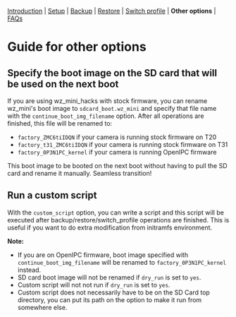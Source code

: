 [Introduction](README.md) | [Setup](README_setup.md) | [Backup](README_backup.md) | [Restore](README_restore.md) | [Switch profile](README_switch_profile.md) | **Other options** | [FAQs](README_FAQs.md)

# Guide for other options


## Specify the boot image on the SD card that will be used on the next boot
If you are using wz_mini_hacks with stock firmware, you can rename wz_mini's boot image to `sdcard_boot.wz_mini` and specify that file name with the `continue_boot_img_filename` option.
After all operations are finished, this file will be renamed to:
- `factory_ZMC6tiIDQN` if your camera is running stock firmware on T20
- `factory_t31_ZMC6tiIDQN` if your camera is running stock firmware on T31
- `factory_0P3N1PC_kernel` if your camera is running OpenIPC firmware

This boot image to be booted on the next boot without having to pull the SD card and rename it manually. Seamless transition!


## Run a custom script
With the `custom_script` option, you can write a script and this script will be executed after backup/restore/switch_profile operations are finished. This is useful if you want to do extra modification from initramfs environment.


**Note:**
- If you are on OpenIPC firmware, boot image specified with `continue_boot_img_filename` will be renamed to `factory_0P3N1PC_kernel` instead.
- SD card boot image will not be renamed if `dry_run` is set to `yes`.
- Custom script will not not run if `dry_run` is set to `yes`.
- Custom script does not necessarily have to be on the SD Card top directory, you can put its path on the option to make it run from somewhere else.

